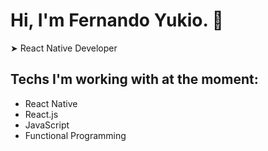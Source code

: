 # Hi, I'm Fernando Yukio. 👋

➤ React Native Developer

## Techs I'm working with at the moment:

- React Native
- React.js
- JavaScript
- Functional Programming
